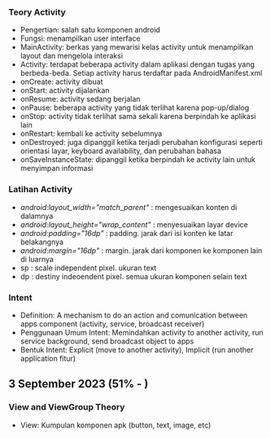 ### **Teory Activity**
- Pengertian: salah satu komponen android
- Fungsi: menampilkan user interface
- MainActivity: berkas yang mewarisi kelas activity untuk menampilkan layout dan mengelola interaksi
- Activity: terdapat beberapa activity dalam aplikasi dengan tugas yang berbeda-beda. Setiap activity harus terdaftar pada AndroidManifest.xml
- onCreate: activity dibuat
- onStart: activity dijalankan
- onResume: activity sedang berjalan
- onPause: beberapa activity yang tidak terlihat karena pop-up/dialog
- onStop: activity tidak terlihat sama sekali karena berpindah ke aplikasi lain
- onRestart: kembali ke activity sebelumnya
- onDestroyed: juga dipanggil ketika terjadi perubahan konfigurasi seperti orientasi layar, keyboard availability, dan perubahan bahasa
- onSaveInstanceState: dipanggil ketika berpindah ke activity lain untuk menyimpan informasi

### **Latihan Activity**
- *android:layout_width="match_parent"* : mengesuaikan konten di dalamnya
- *android:layout_height="wrap_content"* : menyesuaikan layar device
- *android:padding="16dp"* : padding. jarak dari isi konten ke latar belakangnya
- *android:margin="16dp"* : margin. jarak dari komponen ke komponen lain di luarnya
- sp : scale independent pixel. ukuran text
- dp : destiny indeoendent pixel. semua ukuran komponen selain text

### **Intent**
- Definition: A mechanism to do an action and comunication between apps component (activity, service, broadcast receiver)
- Penggunaan Umum Intent: Memindahkan activity to another activity, run service background, send broadcast object to apps
- Bentuk Intent: Explicit (move to another activity), Implicit (run another application fitur)

## 3 September 2023 (51% - )
### **View and ViewGroup Theory**

- View: Kumpulan komponen apk (button, text, image, etc)
